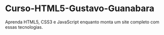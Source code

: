 # Curso-HTML5-Gustavo-Guanabara
Aprenda HTML5, CSS3 e JavaScript enquanto monta um site completo com essas tecnologias.
